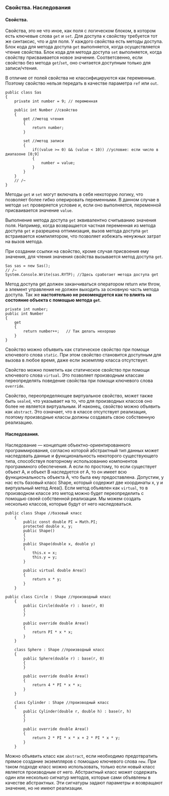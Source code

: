 ### Свойства. Наследования

#### Cвойства.
Свойства, это не что иное, как поля с логическом блоком, в котором есть ключевые слова ```get``` и ```set```.
Для доступа к свойству требуется тот же синтаксис, что и для поля.
У каждого свойства есть методы доступа. 
Блок кода для метода доступа ```get``` выполняется, когда осуществляется чтение свойства.
Блок кода для метода доступа ```set``` выполняется, когда свойству присваивается новое значение. 
Соответсвенно, если свойство без метода ```get```/```set```, оно считается доступным только для записи/чтения.

В отличие от полей свойства не классифицируются как переменные. 
Поэтому свойство нельзя передать в качестве параметра ```ref``` или ```out```.

```scharp
public class Sas
{
	private int number = 9; // переменная
	
	public int Number //свойство
	{
		get //метод чтения
		{
			return number;
		}
		
		set	//метод записи
		{
			if((value >= 0) && (value < 10)) //условие: если число в диапазоне [0;9]
			{
				number = value;
			}
		}
	}
	// /~
}
```

Методы ```get``` и ```set``` могут включать в себя некоторую логику, что позволяет более гибко оперировать переменными.
В данном случае в методе ```set``` проверяется условие и, если оно выполняется, переменной присваивается значение ```value```.


Выполнение метода доступа ```get``` эквивалентно считыванию значения поля. Например, когда возвращается частная переменная из метода доступа ```get``` и разрешена оптимизация, вызов метода доступа ```get``` встраивается компилятором, что позволяет избежать ненужных затрат на вызов метода.

При создании ссылки на свойство, кроме случая присвоения ему значения, для чтения значения свойства вызывается метод доступа ```get```.
```scharp
Sas sas = new Sas();
// /~
System.Console.Write(sas.RYTP); //Здесь сработает метода доступа get
```
Метод доступа get должен заканчиваться оператором return или throw, а элемент управления не должен выходить за основную часть метода доступа. Так же **настоятельно не рекомендуется как то влиять на состояние объекта с помощью метода ```get```**.
```scharp
private int number;
public int Number
{
    get
    {
        return number++;   // Так делать нехорошо
    }
}
```
Свойство можно объявить как статическое свойство при помощи ключевого слова ```static```. 
При этом свойство становится доступным для вызова в любое время, даже если экземпляр класса отсутствует.

Свойство можно пометить как статическое свойство при помощи ключевого слова ```virtual```. 
Это позволяет производным классам переопределять поведение свойства при помощи ключевого слова ```override```.

Свойство, переопределяющее виртуальное свойство, может также быть ```sealed```, что указывает на то, что для производных классов оно более не является виртуальным. 
И наконец, свойство можно объявить как ```abstract```. 
Это означает, что в классе отсутствует реализация, поэтому производные классы должны создавать свою собственную реализацию.


#### Наследования.
Наследование — концепция объектно-ориентированного программирования, согласно которой абстрактный тип данных может наследовать данные и функциональность некоторого существующего типа, способствуя повторному использованию компонентов программного обеспечения.
А если по простому, то если существует объект А, и объект В наследуется от А, то он имеет всю функциональность объекта А, что была ему предоставлена.
Допустим, у нас есть базовый класс Shape, который содержит две координаты x, y и виртуальный метод Area().
Если метод объявлен как ```virtual```, то в производном классе это метод можно будет переопределить с помощью своей собственной реализации.
Мы можем создать несколько классов, которые будут от него наследоваться.
```scharp
public class Shape //базовый класс
    {
        public const double PI = Math.PI;
        protected double x, y;
        public Shape()
        {
        }
        public Shape(double x, double y)
        {
            this.x = x;
            this.y = y;
        }

        public virtual double Area()
        {
            return x * y;
        }
    }

public class Circle : Shape //производный класс
    {
        public Circle(double r) : base(r, 0)
        {
        }

        public override double Area()
        {
            return PI * x * x;
        }
    }

    class Sphere : Shape //производный класс
    {
        public Sphere(double r) : base(r, 0)
        {
        }

        public override double Area()
        {
            return 4 * PI * x * x;
        }
    }

    class Cylinder : Shape //производный класс
    {
        public Cylinder(double r, double h) : base(r, h)
        {
        }

        public override double Area()
        {
            return 2 * PI * x * x + 2 * PI * x * y;
        }
    }
```

Можно объявить класс как ```abstract```, если необходимо предотвратить прямое создание экземпляров с помощью ключевого слова ```new```. 
При таком подходе класс можно использовать, только если новый класс является производным от него. 
Абстрактный класс может содержать один или несколько сигнатур методов, которые сами объявлены в качестве абстрактных. 
Эти сигнатуры задают параметры и возвращают значение, но не имеют реализации. 
